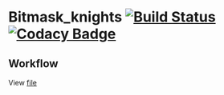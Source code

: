 # Bitmask_knights      [![Build Status](https://travis-ci.org/martchellop/Entretenibit.svg?branch=master)](https://travis-ci.org/martchellop/Bitmask_knights)             [![Codacy Badge](https://api.codacy.com/project/badge/Grade/7b630380f6fd45129679b396f469e9e3)](https://www.codacy.com/app/martchellop/Bitmask_knights?utm_source=github.com&amp;utm_medium=referral&amp;utm_content=martchellop/Bitmask_knights&amp;utm_campaign=Badge_Grade)
## Workflow
View [file](https://github.com/martchellop/Bitmask_knights/blob/scrum-for-github/SCRUM-WORKFLOW.md)
